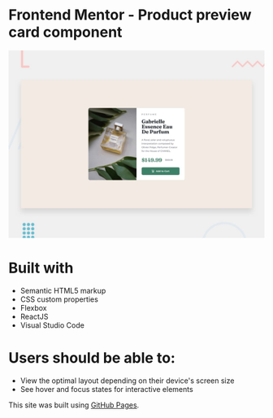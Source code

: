 # Frontend Mentor - Product preview card component

![Design preview for the Product preview card component coding challenge](./design/desktop-preview.jpg)

# Built with
- Semantic HTML5 markup
- CSS custom properties
- Flexbox
- ReactJS
- Visual Studio Code

# Users should be able to:
- View the optimal layout depending on their device's screen size
- See hover and focus states for interactive elements

This site was built using [GitHub Pages](https://pages.github.com/).
